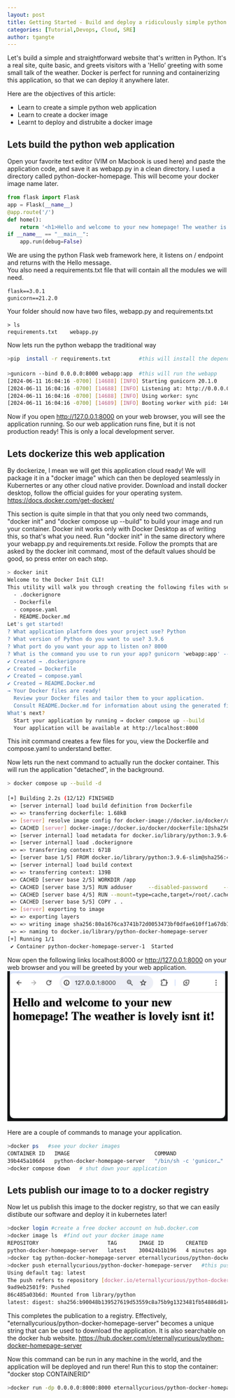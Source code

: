 ```yaml
---
layout: post
title: Getting Started - Build and deploy a ridiculously simple python web application with Docker
categories: [Tutorial,Devops, Cloud, SRE]
author: tgangte
---
```


Let's build a simple and straightforward website that's written in Python. It's a real site, quite basic, and greets visitors with a 'Hello’ greeting with some small talk of the weather. Docker is perfect for running and containerizing this application, so that we can deploy it anywhere later. 

Here are the objectives of this article: 
* Learn to create a simple python web application
* Learn to create a docker image 
* Learnt to deploy and distrubite a docker image

## Lets build the python web application
Open your favorite text editor (VIM on Macbook is used here) and paste the application code, and save it as webapp.py in a clean directory. I used a directory called python-docker-homepage. This will become your docker image name later.  
```python
from flask import Flask
app = Flask(__name__)
@app.route('/')
def home():
    return '<h1>Hello and welcome to your new homepage! The weather is lovely isnt it!</h1>'
if __name__ == "__main__":
    app.run(debug=False)
```
We are using the python Flask web framework here, it listens on / endpoint and returns with the Hello message.  
You also need a requirements.txt file that will contain all the modules we will need. 
```
flask==3.0.1
gunicorn==21.2.0
```
Your folder should now have two files, webapp.py and requirements.txt
```
> ls
requirements.txt	webapp.py
```
Now lets run the python webapp the traditional way
```bash
>pip  install -r requirements.txt         #this will install the dependencies  

>gunicorn --bind 0.0.0.0:8000 webapp:app  #this will run the webapp
[2024-06-11 16:04:16 -0700] [14688] [INFO] Starting gunicorn 20.1.0
[2024-06-11 16:04:16 -0700] [14688] [INFO] Listening at: http://0.0.0.0:8000 (14688)
[2024-06-11 16:04:16 -0700] [14688] [INFO] Using worker: sync
[2024-06-11 16:04:16 -0700] [14689] [INFO] Booting worker with pid: 14689
```
 Now if you open http://127.0.0.1:8000 on your web browser, you will see the application running. 
 So our web application runs fine, but it is not production ready!  This is only a local development server. 

## Lets dockerize this web application 


By dockerize, I mean we will get this application cloud ready! We will package it in a "docker image" which can then be deployed seamlessly in Kubernertes or any other cloud native provider. 
Download and install docker desktop, follow the official guides for your operating system. https://docs.docker.com/get-docker/

This section is quite simple in that that you only need two commands, "docker init" and  "docker compose up --build" to build your image and run your container. Docker init works only with Docker Desktop as of writing this, so that's what you need. 
Run "docker init" in the same directory where your webapp.py and requirements.txt reside. Follow the prompts that are asked by the docker init command, most of the default values should be good, so press enter on each step. 

```bash
> docker init
Welcome to the Docker Init CLI!
This utility will walk you through creating the following files with sensible defaults for your project:
  - .dockerignore
  - Dockerfile
  - compose.yaml
  - README.Docker.md
Let's get started!
? What application platform does your project use? Python
? What version of Python do you want to use? 3.9.6
? What port do you want your app to listen on? 8000
? What is the command you use to run your app? gunicorn 'webapp:app' --bind=0.0.0.0:8000
✔ Created → .dockerignore
✔ Created → Dockerfile
✔ Created → compose.yaml
✔ Created → README.Docker.md
→ Your Docker files are ready!
  Review your Docker files and tailor them to your application.
  Consult README.Docker.md for information about using the generated files.
What's next?
  Start your application by running → docker compose up --build
  Your application will be available at http://localhost:8000

```
This init command creates a few files for you, view the Dockerfile and compose.yaml to understand better. 

Now lets run the next command to actually run the docker container. This will run the application "detached", in the background. 

```bash
> docker compose up --build -d

[+] Building 2.2s (12/12) FINISHED                                                                                                                            docker:desktop-linux
 => [server internal] load build definition from Dockerfile                                                                                                                   0.0s
 => => transferring dockerfile: 1.68kB                                                                                                                                        0.0s
 => [server] resolve image config for docker-image://docker.io/docker/dockerfile:1                                                                                            1.4s
 => CACHED [server] docker-image://docker.io/docker/dockerfile:1@sha256:a57df69d0ea827fb726649162813635de6f17269be781f696fbfdf2d83dda33e                                      0.0s
 => [server internal] load metadata for docker.io/library/python:3.9.6-slim                                                                                                   0.6s
 => [server internal] load .dockerignore                                                                                                                                      0.0s
 => => transferring context: 671B                                                                                                                                             0.0s
 => [server base 1/5] FROM docker.io/library/python:3.9.6-slim@sha256:4115592fd52679fb3d9e8c513cae33ad3fdd64747b64d32b504419d7118bcd7c                                        0.0s
 => [server internal] load build context                                                                                                                                      0.0s
 => => transferring context: 139B                                                                                                                                             0.0s
 => CACHED [server base 2/5] WORKDIR /app                                                                                                                                     0.0s
 => CACHED [server base 3/5] RUN adduser     --disabled-password     --gecos ""     --home "/nonexistent"     --shell "/sbin/nologin"     --no-create-home     --uid "10001"  0.0s
 => CACHED [server base 4/5] RUN --mount=type=cache,target=/root/.cache/pip     --mount=type=bind,source=requirements.txt,target=requirements.txt     python -m pip install   0.0s
 => CACHED [server base 5/5] COPY . .                                                                                                                                         0.0s
 => [server] exporting to image                                                                                                                                               0.0s
 => => exporting layers                                                                                                                                                       0.0s
 => => writing image sha256:80a1676ca3741b72d0053473bf0dfae610ff1a67db15d5d195e5bef46dd0620b                                                                                  0.0s
 => => naming to docker.io/library/python-docker-homepage-server                                                                                                              0.0s
[+] Running 1/1
 ✔ Container python-docker-homepage-server-1  Started   

```
Now open the following links localhost:8000 or  http://127.0.0.1:8000 on your web browser and you will be greeted by your web application. 
![](/images/hello-and-welcome-blog001.png)


Here are a couple of commands to manage your application. 
```bash
>docker ps   #see your docker images 
CONTAINER ID   IMAGE                           COMMAND                  CREATED          STATUS          PORTS      NAMES
39b445a106d4   python-docker-homepage-server   "/bin/sh -c 'gunicor…"   58 minutes ago   Up 2 minutes    0.0.0.0:8000->8000/tcp   python-docker-homepage-server-1
>docker compose down   # shut down your application 
```
## Lets publish our image to to a docker registry

Now let us publish this image to the docker registry, so that we can easily distibute  our software and deploy it in kubernetes later! 
```bash
>docker login #create a free docker account on hub.docker.com 
>docker image ls  #find out your docker image name 
REPOSITORY                      TAG       IMAGE ID       CREATED             SIZE
python-docker-homepage-server   latest    300424b1b196   4 minutes ago       124MB 
>docker tag python-docker-homepage-server eternallycurious/python-docker-homepage-server #docker tag imagename YOUR-USER-NAME/image-name
>docker push eternallycurious/python-docker-homepage-server   #this pushes to the repository                            
Using default tag: latest
The push refers to repository [docker.io/eternallycurious/python-docker-homepage-server]
9ad9eb2501f9: Pushed 
86c485a03b6d: Mounted from library/python 
latest: digest: sha256:b90048b139527619d53559c8a75b9g1323481fb54886d8142b8a3956754eb408 size: 2202
```
This completes the publication to a registry. Effectively, "eternallycurious/python-docker-homepage-server" becomes a unique string that can be used to download the application. It is also searchable on the docker hub website. https://hub.docker.com/r/eternallycurious/python-docker-homepage-server 

Now this command can be run in any machine in the world, and the application will be deployed and run there! Run this to stop the container: "docker stop CONTAINERID"

```bash
>docker run -dp 0.0.0.0:8000:8000 eternallycurious/python-docker-homepage-server
```




